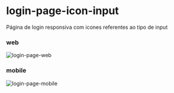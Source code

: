 # login-page-icon-input

Página de login responsiva com icones referentes ao tipo de input

### web

![login-page-web](https://user-images.githubusercontent.com/43649739/80846076-8ac09200-8be1-11ea-885f-939b5dc09231.jpg)

### mobile

![login-page-mobile](https://user-images.githubusercontent.com/43649739/80846098-990eae00-8be1-11ea-9724-d5d7f9480fa7.jpg)
